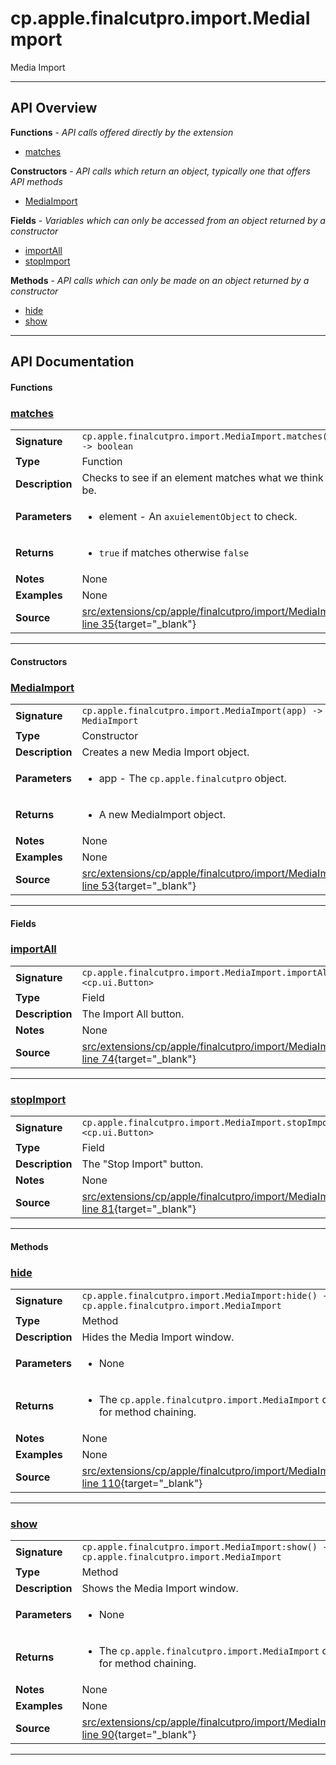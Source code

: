 # cp.apple.finalcutpro.import.MediaImport

Media Import

---

## API Overview
**Functions** - _API calls offered directly by the extension_
 * [matches](#matches)

**Constructors** - _API calls which return an object, typically one that offers API methods_
 * [MediaImport](#mediaimport)

**Fields** - _Variables which can only be accessed from an object returned by a constructor_
 * [importAll](#importall)
 * [stopImport](#stopimport)

**Methods** - _API calls which can only be made on an object returned by a constructor_
 * [hide](#hide)
 * [show](#show)


---

## API Documentation

#### Functions


### [matches](#matches)

|                                             |                                                                                     |
| --------------------------------------------|-------------------------------------------------------------------------------------|
| **Signature**                               | `cp.apple.finalcutpro.import.MediaImport.matches(element) -> boolean`                                                                    |
| **Type**                                    | Function                                                                     |
| **Description**                             | Checks to see if an element matches what we think it should be.                                                                     |
| **Parameters**                              | <ul><li>element - An `axuielementObject` to check.</li></ul> |
| **Returns**                                 | <ul><li>`true` if matches otherwise `false`</li></ul>          |
| **Notes**                                   | None |
| **Examples**                                | None |
| **Source**                                  | [src/extensions/cp/apple/finalcutpro/import/MediaImport.lua line 35](https://github.com/CommandPost/CommandPost/blob/develop/src/extensions/cp/apple/finalcutpro/import/MediaImport.lua#L35){target="_blank"} |

---

#### Constructors


### [MediaImport](#mediaimport)

|                                             |                                                                                     |
| --------------------------------------------|-------------------------------------------------------------------------------------|
| **Signature**                               | `cp.apple.finalcutpro.import.MediaImport(app) -> MediaImport`                                                                    |
| **Type**                                    | Constructor                                                                     |
| **Description**                             | Creates a new Media Import object.                                                                     |
| **Parameters**                              | <ul><li>app - The `cp.apple.finalcutpro` object.</li></ul> |
| **Returns**                                 | <ul><li>A new MediaImport object.</li></ul>          |
| **Notes**                                   | None |
| **Examples**                                | None |
| **Source**                                  | [src/extensions/cp/apple/finalcutpro/import/MediaImport.lua line 53](https://github.com/CommandPost/CommandPost/blob/develop/src/extensions/cp/apple/finalcutpro/import/MediaImport.lua#L53){target="_blank"} |

---

#### Fields


### [importAll](#importall)

|                                             |                                                                                     |
| --------------------------------------------|-------------------------------------------------------------------------------------|
| **Signature**                               | `cp.apple.finalcutpro.import.MediaImport.importAll <cp.ui.Button>`                                                                    |
| **Type**                                    | Field                                                                     |
| **Description**                             | The Import All button.                                                                     |
| **Notes**                                   | None |
| **Source**                                  | [src/extensions/cp/apple/finalcutpro/import/MediaImport.lua line 74](https://github.com/CommandPost/CommandPost/blob/develop/src/extensions/cp/apple/finalcutpro/import/MediaImport.lua#L74){target="_blank"} |

---


### [stopImport](#stopimport)

|                                             |                                                                                     |
| --------------------------------------------|-------------------------------------------------------------------------------------|
| **Signature**                               | `cp.apple.finalcutpro.import.MediaImport.stopImport <cp.ui.Button>`                                                                    |
| **Type**                                    | Field                                                                     |
| **Description**                             | The "Stop Import" button.                                                                     |
| **Notes**                                   | None |
| **Source**                                  | [src/extensions/cp/apple/finalcutpro/import/MediaImport.lua line 81](https://github.com/CommandPost/CommandPost/blob/develop/src/extensions/cp/apple/finalcutpro/import/MediaImport.lua#L81){target="_blank"} |

---

#### Methods


### [hide](#hide)

|                                             |                                                                                     |
| --------------------------------------------|-------------------------------------------------------------------------------------|
| **Signature**                               | `cp.apple.finalcutpro.import.MediaImport:hide() -> cp.apple.finalcutpro.import.MediaImport`                                                                    |
| **Type**                                    | Method                                                                     |
| **Description**                             | Hides the Media Import window.                                                                     |
| **Parameters**                              | <ul><li>None</li></ul> |
| **Returns**                                 | <ul><li>The `cp.apple.finalcutpro.import.MediaImport` object for method chaining.</li></ul>          |
| **Notes**                                   | None |
| **Examples**                                | None |
| **Source**                                  | [src/extensions/cp/apple/finalcutpro/import/MediaImport.lua line 110](https://github.com/CommandPost/CommandPost/blob/develop/src/extensions/cp/apple/finalcutpro/import/MediaImport.lua#L110){target="_blank"} |

---


### [show](#show)

|                                             |                                                                                     |
| --------------------------------------------|-------------------------------------------------------------------------------------|
| **Signature**                               | `cp.apple.finalcutpro.import.MediaImport:show() -> cp.apple.finalcutpro.import.MediaImport`                                                                    |
| **Type**                                    | Method                                                                     |
| **Description**                             | Shows the Media Import window.                                                                     |
| **Parameters**                              | <ul><li>None</li></ul> |
| **Returns**                                 | <ul><li>The `cp.apple.finalcutpro.import.MediaImport` object for method chaining.</li></ul>          |
| **Notes**                                   | None |
| **Examples**                                | None |
| **Source**                                  | [src/extensions/cp/apple/finalcutpro/import/MediaImport.lua line 90](https://github.com/CommandPost/CommandPost/blob/develop/src/extensions/cp/apple/finalcutpro/import/MediaImport.lua#L90){target="_blank"} |

---

